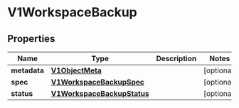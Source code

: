 # V1WorkspaceBackup

## Properties
Name | Type | Description | Notes
------------ | ------------- | ------------- | -------------
**metadata** | [**V1ObjectMeta**](V1ObjectMeta.md) |  |  [optional]
**spec** | [**V1WorkspaceBackupSpec**](V1WorkspaceBackupSpec.md) |  |  [optional]
**status** | [**V1WorkspaceBackupStatus**](V1WorkspaceBackupStatus.md) |  |  [optional]
